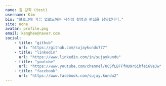 ```yaml
---
name: 김 강희 (test)
username: Kim
bio: "블로그에 가끔 업로드하는 사진의 촬영과 편집을 담당합니다."
site: none
avatar: profile.png
email: kanghee@naver.com
social:
    - title: "github"
      url: "https://github.com/sujaykundu777"
    - title: "linkedin"
      url: "https://www.linkedin.com/in/sujaykundu"
    - title: "youtube"
      url: "https://www.youtube.com/channel/UCSfLBFFfNU9r6ihfei6VeJw"
    - title: "facebook"
      url: "https://www.facebook.com/sujay.kundu2"
---
```


